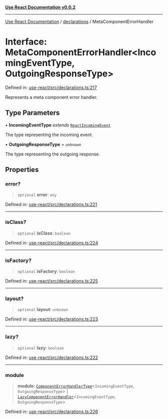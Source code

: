 [**Use React Documentation v0.0.2**](../../README.md)

***

[Use React Documentation](../../modules.md) / [declarations](../README.md) / MetaComponentErrorHandler

# Interface: MetaComponentErrorHandler\<IncomingEventType, OutgoingResponseType\>

Defined in: [use-react/src/declarations.ts:217](https://github.com/stonemjs/use-react/blob/50c96852bd65a75b7f2a00786393fb0c90af6da8/src/declarations.ts#L217)

Represents a meta component error handler.

## Type Parameters

• **IncomingEventType** *extends* [`ReactIncomingEvent`](../type-aliases/ReactIncomingEvent.md)

The type representing the incoming event.

• **OutgoingResponseType** = `unknown`

The type representing the outgoing response.

## Properties

### error?

> `optional` **error**: `any`

Defined in: [use-react/src/declarations.ts:221](https://github.com/stonemjs/use-react/blob/50c96852bd65a75b7f2a00786393fb0c90af6da8/src/declarations.ts#L221)

***

### isClass?

> `optional` **isClass**: `boolean`

Defined in: [use-react/src/declarations.ts:224](https://github.com/stonemjs/use-react/blob/50c96852bd65a75b7f2a00786393fb0c90af6da8/src/declarations.ts#L224)

***

### isFactory?

> `optional` **isFactory**: `boolean`

Defined in: [use-react/src/declarations.ts:225](https://github.com/stonemjs/use-react/blob/50c96852bd65a75b7f2a00786393fb0c90af6da8/src/declarations.ts#L225)

***

### layout?

> `optional` **layout**: `unknown`

Defined in: [use-react/src/declarations.ts:223](https://github.com/stonemjs/use-react/blob/50c96852bd65a75b7f2a00786393fb0c90af6da8/src/declarations.ts#L223)

***

### lazy?

> `optional` **lazy**: `boolean`

Defined in: [use-react/src/declarations.ts:222](https://github.com/stonemjs/use-react/blob/50c96852bd65a75b7f2a00786393fb0c90af6da8/src/declarations.ts#L222)

***

### module

> **module**: [`ComponentErrorHandlerType`](../type-aliases/ComponentErrorHandlerType.md)\<`IncomingEventType`, `OutgoingResponseType`\> \| [`LazyComponentErrorHandler`](../type-aliases/LazyComponentErrorHandler.md)\<`IncomingEventType`, `OutgoingResponseType`\>

Defined in: [use-react/src/declarations.ts:226](https://github.com/stonemjs/use-react/blob/50c96852bd65a75b7f2a00786393fb0c90af6da8/src/declarations.ts#L226)
